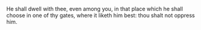 He shall dwell with thee, even among you, in that place which he shall choose in one of thy gates, where it liketh him best: thou shalt not oppress him.
